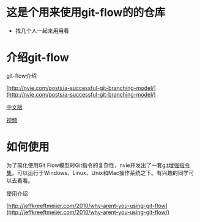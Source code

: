# 这是个用来使用git-flow的的仓库

* 找几个人一起来用用看

# 介绍git-flow

git-flow介绍

[http://nvie.com/posts/a-successful-git-branching-model/](http://nvie.com/posts/a-successful-git-branching-model/)

[中文版](http://www.ituring.com.cn/article/56870)

[视频](https://vimeo.com/16018419)

# 如何使用

为了简化使用Git Flow模型时Git指令的复杂性，nvie开发出了一套[git增强指令集](https://github.com/nvie/gitflow)。可以运行于Windows、Linux、Unix和Mac操作系统之下。有兴趣的同学可以去看看。

使用介绍

[http://jeffkreeftmeijer.com/2010/why-arent-you-using-git-flow](http://jeffkreeftmeijer.com/2010/why-arent-you-using-git-flow/)
